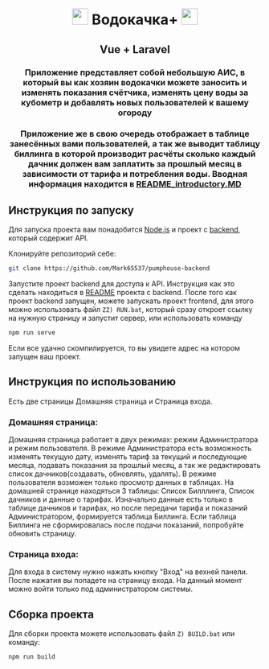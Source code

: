 <h1 align="center"><img src="https://vuejs.org/logo.svg" height="32"/> Водокачка+ <img src="https://vuejs.org/logo.svg" height="32"/></h1>
<h2 align="center">Vue + Laravel</h2>
<h3 align="center">Приложение представляет собой небольшую АИС, в который вы как хозяин водокачки можете заносить и изменять показания счётчика, изменять цену воды за кубометр и добавлять новых пользователей к вашему огороду</h3>
<h3 align="center">Приложение же в свою очередь отображает в таблице занесённых вами пользователей, а так же выводит таблицу биллинга в которой 
производит расчёты сколько каждый дачник должен вам заплатить за прошлый месяц в зависимости от тарифа и потребления воды.
Вводная информация находится в <a href="https://github.com/Mark65537/pumphouse-frontend/blob/master/README_introductory.MD">README_introductory.MD</a></h3>

## Инструкция по запуску
Для запуска проекта вам понадобится <a href="https://nodejs.org/en">Node.js</a> и проект с <a href="https://github.com/Mark65537/pumphouse-backend">backend</a>, который содержит API.

Клонируйте репозиторий себе:

```sh
git clone https://github.com/Mark65537/pumphouse-backend
```

Запустите проект backend для доступа к API.
Инструкция как это сделать находиться в <a href="https://github.com/Mark65537/pumphouse-backend/README.MD">README</a>
проекта с backend.
После того как проект backend запущен, можете запускать
проект frontend, для этого можно использовать файл 
`ZZ) RUN.bat`, который сразу откроет ссылку на нужную страницу
и запустит сервер, или использовать команду
```bat
npm run serve
```
Если все удачно скомпилируется, то вы увидете адрес на 
котором запущен ваш проект.
## Инструкция по использованию
Есть две страницы Домашняя страница и Страница входа.

### Домашняя страница:
Домашняя страница работает в двух режимах: режим Администратора и режим пользователя. В режиме Администратора есть возможность изменять текущую дату, изменять тариф за текущий и последующие месяца, подавать показания за прошлый месяц, а так же редактировать список дачников(создавать, обновлять, удалять). В режиме пользователя возможен только просмотр данных в таблицах. На домашней странице находяться 3 таблицы: Список Билллинга, Список дачников и данные о тарифах. Изначально данные есть только в таблице дачников и тарифах, но после передачи тарифа и показаний Администратором, формируется таблица Биллинга.
Если таблица Биллинга не сформировалась после подачи показаний, попробуйте обновить страницу.

### Страница входа:
Для входа в систему нужно нажать кнопку "Вход" на вехней панели. После нажатия вы попадете на страницу входа. На данный 
момент можно войти только под администратором системы.

## Сборка проекта

Для сборки проекта можете использовать файл 
`Z) BUILD.bat` или команду:
```sh
npm run build
```